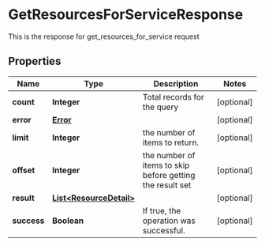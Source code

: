

# GetResourcesForServiceResponse

This is the response for get_resources_for_service request
## Properties

Name | Type | Description | Notes
------------ | ------------- | ------------- | -------------
**count** | **Integer** | Total records for the query |  [optional]
**error** | [**Error**](Error.md) |  |  [optional]
**limit** | **Integer** | the number of items to return. |  [optional]
**offset** | **Integer** | the number of items to skip before getting the result set |  [optional]
**result** | [**List&lt;ResourceDetail&gt;**](ResourceDetail.md) |  |  [optional]
**success** | **Boolean** | If true, the operation was successful. |  [optional]



